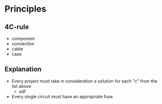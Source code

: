 # Principles

## 4C-rule
* component
* connection
* cable
* case

## Explanation

* Every project must take in consideration a solution for each "c" from the list above
  * adf
* Every single circuit must have an appropriate fuse
